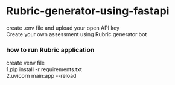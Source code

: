 # Rubric-generator-using-fastapi

create .env file and upload your open API key                                                                                                                                                                           
Create your own assessment using Rubric generator bot                                                                                                                                                                   
### how to run Rubric application
create venv file                                                                                                                                                                                                        
1.pip install -r requirements.txt                                                                                                                                                                                       
2.uvicorn main:app --reload
